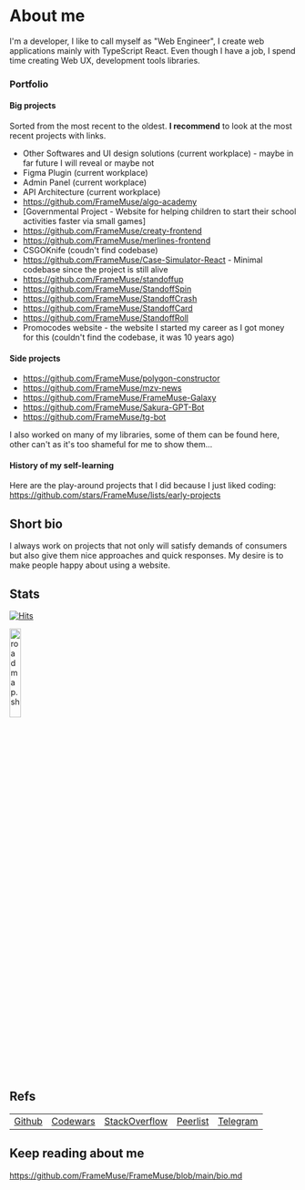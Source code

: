 # About me

I'm a developer, I like to call myself as "Web Engineer", I create web applications mainly with TypeScript React.
Even though I have a job, I spend time creating Web UX, development tools libraries.

### Portfolio

#### Big projects

Sorted from the most recent to the oldest. **I recommend** to look at the most recent projects with links.



- Other Softwares and UI design solutions (current workplace) - maybe in far future I will reveal or maybe not
- Figma Plugin (current workplace)
- Admin Panel (current workplace)
- API Architecture (current workplace)
- https://github.com/FrameMuse/algo-academy
- [Governmental Project - Website for helping children to start their school activities faster via small games]
- https://github.com/FrameMuse/creaty-frontend
- https://github.com/FrameMuse/merlines-frontend
- CSGOKnife (coudn't find codebase)
- https://github.com/FrameMuse/Case-Simulator-React - Minimal codebase since the project is still alive
- https://github.com/FrameMuse/standoffup
- https://github.com/FrameMuse/StandoffSpin
- https://github.com/FrameMuse/StandoffCrash
- https://github.com/FrameMuse/StandoffCard
- https://github.com/FrameMuse/StandoffRoll
- Promocodes website - the website I started my career as I got money for this (couldn't find the codebase, it was 10 years ago)

#### Side projects

- https://github.com/FrameMuse/polygon-constructor
- https://github.com/FrameMuse/mzv-news
- https://github.com/FrameMuse/FrameMuse-Galaxy
- https://github.com/FrameMuse/Sakura-GPT-Bot
- https://github.com/FrameMuse/tg-bot

I also worked on many of my libraries, some of them can be found here, other can't as it's too shameful for me to show them...

#### History of my self-learning

Here are the play-around projects that I did because I just liked coding:
https://github.com/stars/FrameMuse/lists/early-projects

## Short bio

I always work on projects that not only will satisfy demands of consumers but also give them nice approaches and quick responses. My desire is to make people happy about using a website.

## Stats

[![Hits](https://hits.seeyoufarm.com/api/count/incr/badge.svg?url=https%3A%2F%2Fgithub.com%2FFrameMuse%2FFrameMuse&count_bg=%234D91D9&title_bg=%234D555C&icon=hey.svg&icon_color=%23E7E7E7&title=Daily+%2F+Total+views&edge_flat=false)](https://hits.seeyoufarm.com)

<img alt="roadmap.sh" width="20%" src="https://api.roadmap.sh/v1-badge/tall/65395259602c6661a55b4a81?variant=dark&roadmaps=typescript%2Creact%2Csoftware-architect%2Cfrontend" />

## Refs

||||||
|----|----|----|----|----|
|[Github](https://github.com/FrameMuse)|[Codewars](https://www.codewars.com/users/FrameMuse)|[StackOverflow](https://stackoverflow.com/users/story/12468111)|[Peerlist](https://peerlist.io/framemuse)|[Telegram](https://t.me/FrameMuse)|

## Keep reading about me

https://github.com/FrameMuse/FrameMuse/blob/main/bio.md
